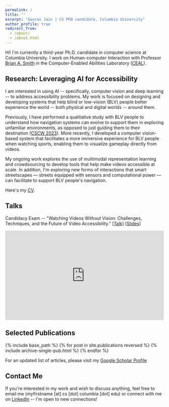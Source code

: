 ```yaml
---
permalink: /
title: ""
excerpt: "Gaurav Jain | CS PhD candidate, Columbia University"
author_profile: true
redirect_from:
  - /about/
  - /about.html
---
```

<!-- ## About Me -->

Hi! I'm currently a third-year Ph.D. candidate in computer science at Columbia University. I work on Human-computer Interaction with Professor [Brian A. Smith](http://www.cs.columbia.edu/~brian/index.html) in the Computer-Enabled Abilities Laboratory ([CEAL](https://ceal.cs.columbia.edu/)).

## Research: Leveraging AI for Accessibility

I am interested in using AI -- specifically, computer vision and deep learning -- to address accessibility problems. My work is focused on designing and developing systems that help blind or low-vision (BLV) people better experience the world -- both physical and digital worlds -- around them.  

Previously, I have performed a qualitative study with BLV people to understand how navigation systems can evolve to support them in exploring unfamiliar environments, as opposed to just guiding them to their destination ([CSCW 2023](https://arxiv.org/abs/2211.16465)). More recently, I developed a computer vision-based system that facilitates a more immersive experience for BLV people when watching sports, enabling them to visualize gameplay directly from videos. 

My ongoing work explores the use of multimodal representation learning and crowdsourcing to develop tools that help make videos accessible at scale. In addition, I'm exploring new forms of interactions that smart streetscapes — streets equipped with sensors and computational power — can facilitate to support BLV people's navigation. 

Here's my [CV](http://gaurav1302.github.io/files/Gaurav_CV_PhD.pdf).


## Talks

Candidacy Exam -- "Watching Videos Without Vision: Challenges, Techniques, and the Future of Video Accessibility." [[Talk](https://www.youtube.com/watch?v=QuGQKrjezdk)] [[Slides](http://gaurav1302.github.io/files/CE.pdf)]
<iframe width="504" height="283.5" src="https://www.youtube.com/embed/QuGQKrjezdk" title="YouTube video player" frameborder="0" allow="accelerometer; autoplay; clipboard-write; encrypted-media; gyroscope; picture-in-picture; web-share" allowfullscreen></iframe>
<!-- - November 2022: Paper accepted at CSCW 2023. [[Preprint](https://arxiv.org/abs/2211.16465)]  -->

<!-- My research revolves around building systems that help people with disabilities to better experience the world around them. Specifically, I am interested in leveraging computer vision and deep learning for multimodal analysis (such as videos, images, and audio) to make digital media more accessible to people who are blind and low vision. To this end, I focus on solving technical challenges of using AI for accessibility and the design of novel interaction techniques that help facilitate a more immersive user experience for people with disabilities. -->

<!-- ### Curriculum Vitae (CV) -->
<!-- Please find my CV  -->


## Selected Publications


{% include base_path %}
{% for post in site.publications reversed %}
  {% include archive-single-pub.html %}
{% endfor %}  

For an updated list of articles, please visit my [Google Scholar Profile](https://scholar.google.com/citations?user=piSn5gQAAAAJ&hl=en)


## Contact Me

If you're interested in my work and wish to discuss anything, feel free to email me (myfirstname \[at\] cs \[dot\] columbia \[dot\] edu) or connect with me on [LinkedIn](https://www.linkedin.com/in/gauravjain13298/) -- I'm open to new connections!

